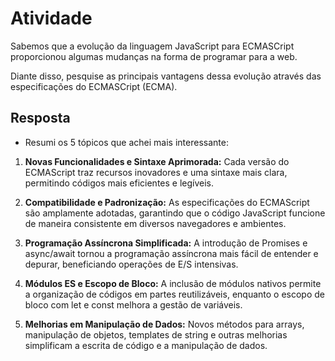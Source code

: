 # Atividade

Sabemos que a evolução da linguagem JavaScript para ECMASCript proporcionou algumas mudanças na forma de programar para a
web.

Diante disso, pesquise as principais vantagens dessa evolução através das especificações do ECMASCript (ECMA).

## Resposta

- Resumi os 5 tópicos que achei mais interessante:

1. **Novas Funcionalidades e Sintaxe Aprimorada:** Cada versão do ECMAScript traz recursos inovadores e uma sintaxe mais clara, permitindo códigos mais eficientes e legíveis.

2. **Compatibilidade e Padronização:** As especificações do ECMAScript são amplamente adotadas, garantindo que o código JavaScript funcione de maneira consistente em diversos navegadores e ambientes.

3. **Programação Assíncrona Simplificada:** A introdução de Promises e async/await tornou a programação assíncrona mais fácil de entender e depurar, beneficiando operações de E/S intensivas.

4. **Módulos ES e Escopo de Bloco:** A inclusão de módulos nativos permite a organização de códigos em partes reutilizáveis, enquanto o escopo de bloco com let e const melhora a gestão de variáveis.

5. **Melhorias em Manipulação de Dados:** Novos métodos para arrays, manipulação de objetos, templates de string e outras melhorias simplificam a escrita de código e a manipulação de dados.
